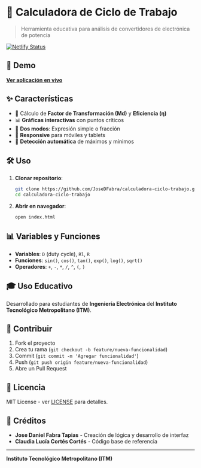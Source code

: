 # 🔬 Calculadora de Ciclo de Trabajo

> Herramienta educativa para análisis de convertidores de electrónica de potencia

[![Netlify Status](https://api.netlify.com/api/v1/badges/your-badge-id/deploy-status)](https://app.netlify.com/sites/calculadora-ciclo-trabajo/deploys)

## 🚀 Demo

**[Ver aplicación en vivo](https://calculadora-ciclo-trabajo.netlify.app/)**

## ✨ Características

- 🧮 Cálculo de **Factor de Transformación (Md)** y **Eficiencia (η)**
- 📊 **Gráficas interactivas** con puntos críticos
- 🔄 **Dos modos**: Expresión simple o fracción
- 📱 **Responsive** para móviles y tablets
- 🎯 **Detección automática** de máximos y mínimos

## 🛠️ Uso

1. **Clonar repositorio**:
   ```bash
   git clone https://github.com/JoseDFabra/calculadora-ciclo-trabajo.git
   cd calculadora-ciclo-trabajo
   ```

2. **Abrir en navegador**:
   ```bash
   open index.html
   ```

## 📊 Variables y Funciones

- **Variables**: `D` (duty cycle), `Rl`, `R`
- **Funciones**: `sin()`, `cos()`, `tan()`, `exp()`, `log()`, `sqrt()`
- **Operadores**: `+`, `-`, `*`, `/`, `^`, `(`, `)`

## 🎓 Uso Educativo

Desarrollado para estudiantes de **Ingeniería Electrónica** del **Instituto Tecnológico Metropolitano (ITM)**.

## 🤝 Contribuir

1. Fork el proyecto
2. Crea tu rama (`git checkout -b feature/nueva-funcionalidad`)
3. Commit (`git commit -m 'Agregar funcionalidad'`)
4. Push (`git push origin feature/nueva-funcionalidad`)
5. Abre un Pull Request

## 📄 Licencia

MIT License - ver [LICENSE](LICENSE) para detalles.

## 👥 Créditos

- **Jose Daniel Fabra Tapias** - Creación de lógica y desarrollo de interfaz
- **Claudia Lucía Cortés Cortés** - Código base de referencia

---

**Instituto Tecnológico Metropolitano (ITM)**